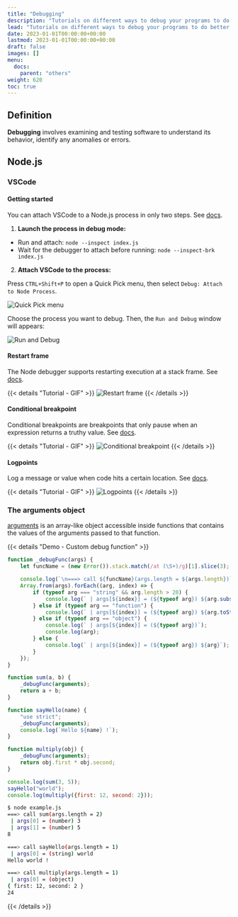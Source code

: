 ```yaml
---
title: "Debugging"
description: "Tutorials on different ways to debug your programs to do better testing."
lead: "Tutorials on different ways to debug your programs to do better testing."
date: 2023-01-01T00:00:00+00:00
lastmod: 2023-01-01T00:00:00+00:00
draft: false
images: []
menu:
  docs:
    parent: "others"
weight: 620
toc: true
---
```


## Definition

**Debugging** involves examining and testing software to understand its behavior, identify any anomalies or errors.

## Node.js

### VSCode

#### Getting started

You can attach VSCode to a Node.js process in only two steps. See [docs](https://code.visualstudio.com/docs/nodejs/nodejs-debugging#_attaching-to-nodejs).

1. **Launch the process in debug mode:**

- Run and attach: `node --inspect index.js`
- Wait for the debugger to attach before running: `node --inspect-brk index.js`

2. **Attach VSCode to the process:**

Press `CTRL+Shift+P` to open a Quick Pick menu, then select `Debug: Attach to Node Process`.

![Quick Pick menu](https://i.imgur.com/8Zovg4u.png)

Choose the process you want to debug. Then, the `Run and Debug` window will appears:

![Run and Debug](https://i.imgur.com/QjZS1d3.png)

#### Restart frame

The Node debugger supports restarting execution at a stack frame. See [docs](https://code.visualstudio.com/docs/nodejs/nodejs-debugging#_restart-frame).

{{< details "Tutorial - GIF" >}}
![Restart frame](https://code.visualstudio.com/assets/docs/nodejs/nodejs-debugging/restartFrame.gif)
{{< /details >}}

#### Conditional breakpoint

Conditional breakpoints are breakpoints that only pause when an expression returns a truthy value. See [docs](https://code.visualstudio.com/docs/nodejs/nodejs-debugging#_conditional-breakpoints).

{{< details "Tutorial - GIF" >}}
![Conditional breakpoint](https://code.visualstudio.com/assets/docs/nodejs/nodejs-debugging/conditional-breakpoint.gif)
{{< /details >}}

#### Logpoints

Log a message or value when code hits a certain location. See [docs](https://code.visualstudio.com/docs/nodejs/nodejs-debugging#_logpoints).

{{< details "Tutorial - GIF" >}}
![Logpoints](https://code.visualstudio.com/assets/docs/nodejs/nodejs-debugging/logpoint-breakpoint.gif)
{{< /details >}}

### The arguments object

[arguments](https://developer.mozilla.org/en-US/docs/Web/JavaScript/Reference/Functions/arguments) is an array-like object accessible inside functions that contains the values of the arguments passed to that function.

{{< details "Demo - Custom debug function" >}}
```js
function _debugFunc(args) {
	let funcName = (new Error()).stack.match(/at (\S+)/g)[1].slice(3); // handle strict mode

	console.log(`\n===> call ${funcName}(args.length = ${args.length})`);
	Array.from(args).forEach((arg, index) => {
		if (typeof arg === "string" && arg.length > 20) {
			console.log(` | args[${index}] = (${typeof arg}) ${arg.substring(0, 20) + "..."}`);
		} else if (typeof arg == "function") {
			console.log(` | args[${index}] = (${typeof arg}) ${arg.toString().substring(0, 20) + "..."}`);
		} else if (typeof arg == "object") {
			console.log(` | args[${index}] = (${typeof arg})`);
			console.log(arg);
		} else {
			console.log(` | args[${index}] = (${typeof arg}) ${arg}`);
		}
	});
}

function sum(a, b) {
	_debugFunc(arguments);
	return a + b;
}

function sayHello(name) {
	"use strict";
	_debugFunc(arguments);
	console.log(`Hello ${name} !`);
}

function multiply(obj) {
	_debugFunc(arguments);
	return obj.first * obj.second;
}

console.log(sum(3, 5));
sayHello("world");
console.log(multiply({first: 12, second: 2}));
```

```bash
$ node example.js
===> call sum(args.length = 2)
 | args[0] = (number) 3
 | args[1] = (number) 5
8

===> call sayHello(args.length = 1)
 | args[0] = (string) world
Hello world !

===> call multiply(args.length = 1)
 | args[0] = (object)
{ first: 12, second: 2 }
24
```
{{< /details >}}
